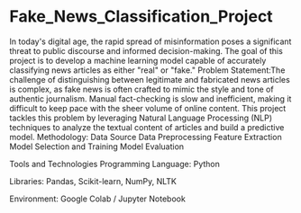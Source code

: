 # Fake_News_Classification_Project
In today's digital age, the rapid spread of misinformation poses a significant threat to public discourse and informed decision-making. The goal of this project is to develop a machine learning model capable of accurately classifying news articles as either "real" or "fake." 
Problem Statement:The challenge of distinguishing between legitimate and fabricated news articles is complex, as fake news is often crafted to mimic the style and tone of authentic journalism. Manual fact-checking is slow and inefficient, making it difficult to keep pace with the sheer volume of online content. This project tackles this problem by leveraging Natural Language Processing (NLP) techniques to analyze the textual content of articles and build a predictive model.
Methodology:
Data Source
Data Preprocessing
Feature Extraction
Model Selection and Training
Model Evaluation

Tools and Technologies
Programming Language: Python

Libraries: Pandas, Scikit-learn, NumPy, NLTK

Environment: Google Colab / Jupyter Notebook
